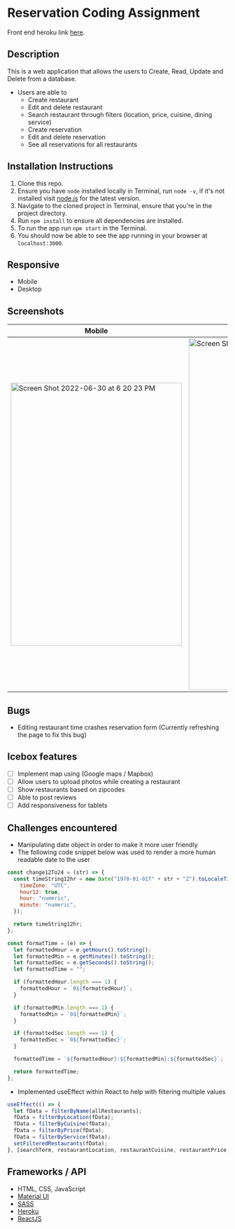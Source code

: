 # Reservation Coding Assignment

Front end heroku link [here](https://takehome-usv.herokuapp.com/).

## Description

This is a web application that allows the users to Create, Read, Update and Delete from a database.

- Users are able to
  - Create restaurant
  - Edit and delete restaurant
  - Search restaurant through filters (location, price, cuisine, dining service)
  - Create reservation
  - Edit and delete reservation
  - See all reservations for all restaurants

## Installation Instructions

1. Clone this repo.
2. Ensure you have `node` installed locally in Terminal, run `node -v`, if it's not installed visit [node.js](https://nodejs.org/en/) for the latest version.
3. Navigate to the cloned project in Terminal, ensure that you're in the project directory.
4. Run `npm install` to ensure all dependencies are installed.
5. To run the app run `npm start` in the Terminal.
6. You should now be able to see the app running in your browser at `localhost:3000`.

## Responsive

- Mobile
- Desktop

## Screenshots

| Mobile                                                                                                                                                                                | Desktop                                                                                                                                                                  |
| ------------------------------------------------------------------------------------------------------------------------------------------------------------------------------------- | ------------------------------------------------------------------------------------------------------------------------------------------------------------------------ |
| <img width="391" height="600" alt="Screen Shot 2022-06-30 at 6 20 23 PM" src="https://user-images.githubusercontent.com/55720394/176788348-1b521d7b-d760-4928-a188-d0145049797a.png"> | <img width="803" alt="Screen Shot 2022-06-30 at 6 19 49 PM" src="https://user-images.githubusercontent.com/55720394/176788412-58eb73a3-70fb-4876-a07a-c3f27cfe6ad3.png"> |

## Bugs

- Editing restaurant time crashes reservation form (Currently refreshing the page to fix this bug)

## Icebox features

- [ ] Implement map using (Google maps / Mapbox)
- [ ] Allow users to upload photos while creating a restaurant
- [ ] Show restaurants based on zipcodes
- [ ] Able to post reviews
- [ ] Add responsiveness for tablets

## Challenges encountered

- Manipulating date object in order to make it more user friendly
- The following code snippet below was used to render a more human readable date to the user

```js
const change12To24 = (str) => {
  const timeString12hr = new Date("1970-01-01T" + str + "Z").toLocaleTimeString("en-US", {
    timeZone: "UTC",
    hour12: true,
    hour: "numeric",
    minute: "numeric",
  });

  return timeString12hr;
};

const formatTime = (e) => {
  let formattedHour = e.getHours().toString();
  let formattedMin = e.getMinutes().toString();
  let formattedSec = e.getSeconds().toString();
  let formattedTime = "";

  if (formattedHour.length === 1) {
    formattedHour = `0${formattedHour}`;
  }

  if (formattedMin.length === 1) {
    formattedMin = `0${formattedMin}`;
  }

  if (formattedSec.length === 1) {
    formattedSec = `0${formattedSec}`;
  }

  formattedTime = `${formattedHour}:${formattedMin}:${formattedSec}`;

  return formattedTime;
};
```

- Implemented useEffect within React to help with filtering multiple values

```js
useEffect(() => {
  let fData = filterByName(allRestaurants);
  fData = filterByLocation(fData);
  fData = filterByCuisine(fData);
  fData = filterByPrice(fData);
  fData = filterByService(fData);
  setFilteredRestaurants(fData);
}, [searchTerm, restaurantLocation, restaurantCuisine, restaurantPrice, restaurantService]);
```

## Frameworks / API

- HTML, CSS, JavaScript
- [Material UI](https://mui.com/)
- [SASS](https://www.npmjs.com/package/node-sass)
- [Heroku](https://www.heroku.com/)
- [ReactJS](https://reactjs.org/)
